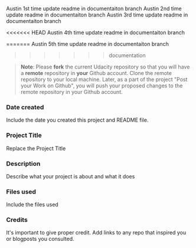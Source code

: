 Austin 1st time update readme in documentaiton branch
Austin 2nd time update readme in documentaiton branch
Austin 3rd time update readme in documentaiton branch

<<<<<<< HEAD
Austin 4th time update readme in documentaiton branch

=======
Austin 5th time update readme in documentaiton branch
>>>>>>> documentation

>**Note**: Please **fork** the current Udacity repository so that you will have a **remote** repository in **your** Github account. Clone the remote repository to your local machine. Later, as a part of the project "Post your Work on Github", you will push your proposed changes to the remote repository in your Github account.

### Date created
Include the date you created this project and README file.

### Project Title
Replace the Project Title

### Description
Describe what your project is about and what it does

### Files used
Include the files used

### Credits
It's important to give proper credit. Add links to any repo that inspired you or blogposts you consulted.

